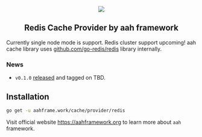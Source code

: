 <p align="center">
  <img src="https://cdn.aahframework.org/assets/img/aah-logo-64x64.png" />
  <h2 align="center">Redis Cache Provider by aah framework</h2>
</p>

Currently single node mode is support. Redis cluster support upcoming! aah cache library uses [github.com/go-redis/redis](https://godoc.org/github.com/go-redis/redis) library internally. 

### News

  * `v0.1.0` [released](https://github.com/go-aah/redis-cache-provider/releases/latest) and tagged on TBD.

## Installation

```bash
go get -u aahframe.work/cache/provider/redis
```

Visit official website https://aahframework.org to learn more about `aah` framework.
